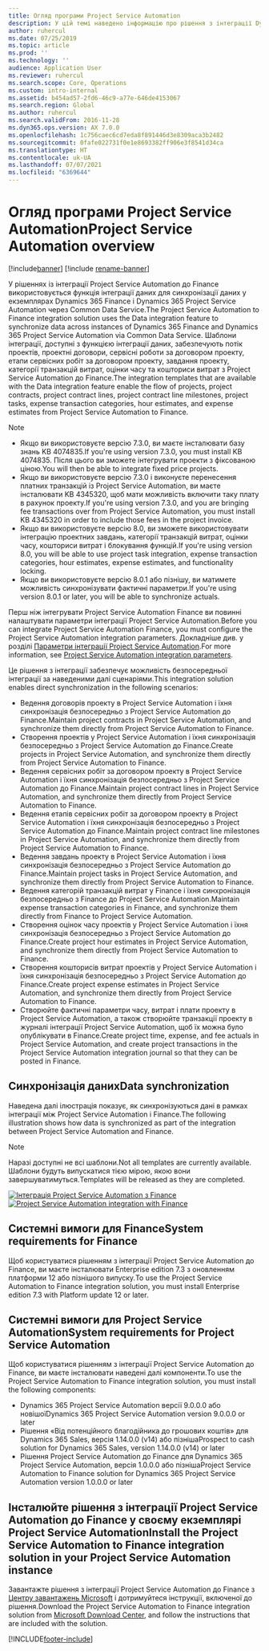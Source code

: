 ```yaml
---
title: Огляд програми Project Service Automation
description: У цій темі наведено інформацію про рішення з інтеграції Dynamics 365 Project Service Automation до Dynamics 365 Finance.
author: ruhercul
ms.date: 07/25/2019
ms.topic: article
ms.prod: ''
ms.technology: ''
audience: Application User
ms.reviewer: ruhercul
ms.search.scope: Core, Operations
ms.custom: intro-internal
ms.assetid: b454ad57-2fd6-46c9-a77e-646de4153067
ms.search.region: Global
ms.author: ruhercul
ms.search.validFrom: 2016-11-28
ms.dyn365.ops.version: AX 7.0.0
ms.openlocfilehash: 1c756caec6cd7eda8f891446d3e8309aca3b2482
ms.sourcegitcommit: 0fafe022731f0e1e8693382ff906e3f8541d34ca
ms.translationtype: HT
ms.contentlocale: uk-UA
ms.lasthandoff: 07/07/2021
ms.locfileid: "6369644"
---
```

# <a name="project-service-automation-overview"></a><span data-ttu-id="9ecd8-103">Огляд програми Project Service Automation</span><span class="sxs-lookup"><span data-stu-id="9ecd8-103">Project Service Automation overview</span></span>

[!include[banner](../includes/banner.md)]
[!include [rename-banner](~/includes/cc-data-platform-banner.md)]

<span data-ttu-id="9ecd8-104">У рішеннях із інтеграції Project Service Automation до Finance використовується функція інтеграції даних для синхронізації даних у екземплярах Dynamics 365 Finance і Dynamics 365 Project Service Automation через Common Data Service.</span><span class="sxs-lookup"><span data-stu-id="9ecd8-104">The Project Service Automation to Finance integration solution uses the Data integration feature to synchronize data across instances of Dynamics 365 Finance and Dynamics 365 Project Service Automation via Common Data Service.</span></span> <span data-ttu-id="9ecd8-105">Шаблони інтеграції, доступні з функцією інтеграції даних, забезпечують потік проектів, проектні договори, сервісні роботи за договором проекту, етапи сервісних робіт за договором проекту, завдання проекту, категорії транзакцій витрат, оцінки часу та кошториси витрат з Project Service Automation до Finance.</span><span class="sxs-lookup"><span data-stu-id="9ecd8-105">The integration templates that are available with the Data integration feature enable the flow of projects, project contracts, project contract lines, project contract line milestones, project tasks, expense transaction categories, hour estimates, and expense estimates from Project Service Automation to Finance.</span></span>

> [!NOTE]
> - <span data-ttu-id="9ecd8-106">Якщо ви використовуєте версію 7.3.0, ви маєте інсталювати базу знань KB 4074835.</span><span class="sxs-lookup"><span data-stu-id="9ecd8-106">If you're using version 7.3.0, you must install KB 4074835.</span></span> <span data-ttu-id="9ecd8-107">Після цього ви зможете інтегрувати проекти з фіксованою ціною.</span><span class="sxs-lookup"><span data-stu-id="9ecd8-107">You will then be able to integrate fixed price projects.</span></span>
> - <span data-ttu-id="9ecd8-108">Якщо ви використовуєте версію 7.3.0 і виконуєте перенесення платних транзакцій із Project Service Automation, ви маєте інсталювати KB 4345320, щоб мати можливість включити таку плату в рахунок проекту.</span><span class="sxs-lookup"><span data-stu-id="9ecd8-108">If you're using version 7.3.0, and you are bringing fee transactions over from Project Service Automation, you must install KB 4345320 in order to include those fees in the project invoice.</span></span>
> - <span data-ttu-id="9ecd8-109">Якщо ви використовуєте версію 8.0, ви зможете використовувати інтеграцію проектних завдань, категорії транзакцій витрат, оцінки часу, кошториси витрат і блокування функцій.</span><span class="sxs-lookup"><span data-stu-id="9ecd8-109">If you're using version 8.0, you will be able to use project task integration, expense transaction categories, hour estimates, expense estimates, and functionality locking.</span></span>
> - <span data-ttu-id="9ecd8-110">Якщо ви використовуєте версію 8.0.1 або пізнішу, ви матимете можливість синхронізувати фактичні параметри.</span><span class="sxs-lookup"><span data-stu-id="9ecd8-110">If you're using version 8.0.1 or later, you will be able to synchronize actuals.</span></span>

<span data-ttu-id="9ecd8-111">Перш ніж інтегрувати Project Service Automation Finance ви повинні налаштувати параметри інтеграції Project Service Automation.</span><span class="sxs-lookup"><span data-stu-id="9ecd8-111">Before you can integrate Project Service Automation Finance, you must configure the Project Service Automation integration parameters.</span></span> <span data-ttu-id="9ecd8-112">Докладніше див. у розділі [Параметри інтеграції Project Service Automation](PSA-parameters.md).</span><span class="sxs-lookup"><span data-stu-id="9ecd8-112">For more information, see [Project Service Automation integration parameters](PSA-parameters.md).</span></span>

<span data-ttu-id="9ecd8-113">Це рішення з інтеграції забезпечує можливість безпосередньої інтеграції за наведеними далі сценаріями.</span><span class="sxs-lookup"><span data-stu-id="9ecd8-113">This integration solution enables direct synchronization in the following scenarios:</span></span>

- <span data-ttu-id="9ecd8-114">Ведення договорів проекту в Project Service Automation і їхня синхронізація безпосередньо з Project Service Automation до Finance.</span><span class="sxs-lookup"><span data-stu-id="9ecd8-114">Maintain project contracts in Project Service Automation, and synchronize them directly from Project Service Automation to Finance.</span></span>
- <span data-ttu-id="9ecd8-115">Створення проектів у Project Service Automation і їхня синхронізація безпосередньо з Project Service Automation до Finance.</span><span class="sxs-lookup"><span data-stu-id="9ecd8-115">Create projects in Project Service Automation, and synchronize them directly from Project Service Automation to Finance.</span></span>
- <span data-ttu-id="9ecd8-116">Ведення сервісних робіт за договором проекту в Project Service Automation і їхня синхронізація безпосередньо з Project Service Automation до Finance.</span><span class="sxs-lookup"><span data-stu-id="9ecd8-116">Maintain project contract lines in Project Service Automation, and synchronize them directly from Project Service Automation to Finance.</span></span>
- <span data-ttu-id="9ecd8-117">Ведення етапів сервісних робіт за договором проекту в Project Service Automation і їхня синхронізація безпосередньо з Project Service Automation до Finance.</span><span class="sxs-lookup"><span data-stu-id="9ecd8-117">Maintain project contract line milestones in Project Service Automation, and synchronize them directly from Project Service Automation to Finance.</span></span>
- <span data-ttu-id="9ecd8-118">Ведення завдань проекту в Project Service Automation і їхня синхронізація безпосередньо з Project Service Automation до Finance.</span><span class="sxs-lookup"><span data-stu-id="9ecd8-118">Maintain project tasks in Project Service Automation, and synchronize them directly from Project Service Automation to Finance.</span></span>
- <span data-ttu-id="9ecd8-119">Ведення категорій транзакцій витрат у Finance і їхня синхронізація безпосередньо з Finance до Project Service Automation.</span><span class="sxs-lookup"><span data-stu-id="9ecd8-119">Maintain expense transaction categories in Finance, and synchronize them directly from Finance to Project Service Automation.</span></span>
- <span data-ttu-id="9ecd8-120">Створення оцінок часу проектів у Project Service Automation і їхня синхронізація безпосередньо з Project Service Automation до Finance.</span><span class="sxs-lookup"><span data-stu-id="9ecd8-120">Create project hour estimates in Project Service Automation, and synchronize them directly from Project Service Automation to Finance.</span></span>
- <span data-ttu-id="9ecd8-121">Створення кошторисів витрат проектів у Project Service Automation і їхня синхронізація безпосередньо з Project Service Automation до Finance.</span><span class="sxs-lookup"><span data-stu-id="9ecd8-121">Create project expense estimates in Project Service Automation, and synchronize them directly from Project Service Automation to Finance.</span></span>
- <span data-ttu-id="9ecd8-122">Створюйте фактичні параметри часу, витрат і плати проекту в Project Service Automation, а також створюйте транзакції проекту в журналі інтеграції Project Service Automation, щоб їх можна було опублікувати в Finance.</span><span class="sxs-lookup"><span data-stu-id="9ecd8-122">Create project time, expense, and fee actuals in Project Service Automation, and create project transactions in the Project Service Automation integration journal so that they can be posted in Finance.</span></span>

## <a name="data-synchronization"></a><span data-ttu-id="9ecd8-123">Синхронізація даних</span><span class="sxs-lookup"><span data-stu-id="9ecd8-123">Data synchronization</span></span>

<span data-ttu-id="9ecd8-124">Наведена далі ілюстрація показує, як синхронізуються дані в рамках інтеграції між Project Service Automation і Finance.</span><span class="sxs-lookup"><span data-stu-id="9ecd8-124">The following illustration shows how data is synchronized as part of the integration between Project Service Automation and Finance.</span></span>

> [!NOTE]
> <span data-ttu-id="9ecd8-125">Наразі доступні не всі шаблони.</span><span class="sxs-lookup"><span data-stu-id="9ecd8-125">Not all templates are currently available.</span></span> <span data-ttu-id="9ecd8-126">Шаблони будуть випускатися тією мірою, якою вони завершуватимуться.</span><span class="sxs-lookup"><span data-stu-id="9ecd8-126">Templates will be released as they are completed.</span></span>

<span data-ttu-id="9ecd8-127">[![Інтеграція Project Service Automation з Finance](./media/PSA-integration.png)](./media/PSA-integration.png)</span><span class="sxs-lookup"><span data-stu-id="9ecd8-127">[![Project Service Automation integration with Finance](./media/PSA-integration.png)](./media/PSA-integration.png)</span></span>

## <a name="system-requirements-for-finance"></a><span data-ttu-id="9ecd8-128">Системні вимоги для Finance</span><span class="sxs-lookup"><span data-stu-id="9ecd8-128">System requirements for Finance</span></span>

<span data-ttu-id="9ecd8-129">Щоб користуватися рішенням з інтеграції Project Service Automation до Finance, ви маєте інсталювати Enterprise edition 7.3 з оновленням платформи 12 або пізнішого випуску.</span><span class="sxs-lookup"><span data-stu-id="9ecd8-129">To use the Project Service Automation to Finance integration solution, you must install Enterprise edition 7.3 with Platform update 12 or later.</span></span>

## <a name="system-requirements-for-project-service-automation"></a><span data-ttu-id="9ecd8-130">Системні вимоги для Project Service Automation</span><span class="sxs-lookup"><span data-stu-id="9ecd8-130">System requirements for Project Service Automation</span></span>

<span data-ttu-id="9ecd8-131">Щоб користуватися рішенням з інтеграції Project Service Automation до Finance, ви маєте інсталювати наведені далі компоненти.</span><span class="sxs-lookup"><span data-stu-id="9ecd8-131">To use the Project Service Automation to Finance integration solution, you must install the following components:</span></span>

- <span data-ttu-id="9ecd8-132">Dynamics 365 Project Service Automation версії 9.0.0.0 або новішої</span><span class="sxs-lookup"><span data-stu-id="9ecd8-132">Dynamics 365 Project Service Automation version 9.0.0.0 or later</span></span>
- <span data-ttu-id="9ecd8-133">Рішення «Від потенційного благодійника до грошових коштів» для Dynamics 365 Sales, версія 1.14.0.0 (v14) або пізніша</span><span class="sxs-lookup"><span data-stu-id="9ecd8-133">Prospect to cash solution for Dynamics 365 Sales, version 1.14.0.0 (v14) or later</span></span>
- <span data-ttu-id="9ecd8-134">Рішення Project Service Automation до Finance для Dynamics 365 Project Service Automation, версія 1.0.0.0 або пізніша</span><span class="sxs-lookup"><span data-stu-id="9ecd8-134">Project Service Automation to Finance solution for Dynamics 365 Project Service Automation version 1.0.0.0 or later</span></span>

## <a name="install-the-project-service-automation-to-finance-integration-solution-in-your-project-service-automation-instance"></a><span data-ttu-id="9ecd8-135">Інсталюйте рішення з інтеграції Project Service Automation до Finance у своєму екземплярі Project Service Automation</span><span class="sxs-lookup"><span data-stu-id="9ecd8-135">Install the Project Service Automation to Finance integration solution in your Project Service Automation instance</span></span>

<span data-ttu-id="9ecd8-136">Завантажте рішення з інтеграції Project Service Automation до Finance з [Центру завантажень Microsoft](https://www.microsoft.com/download/details.aspx?id=57016) і дотримуйтеся інструкції, включеної до рішення.</span><span class="sxs-lookup"><span data-stu-id="9ecd8-136">Download the Project Service Automation to Finance integration solution from [Microsoft Download Center](https://www.microsoft.com/download/details.aspx?id=57016), and follow the instructions that are included with the solution.</span></span>


[!INCLUDE[footer-include](../includes/footer-banner.md)]